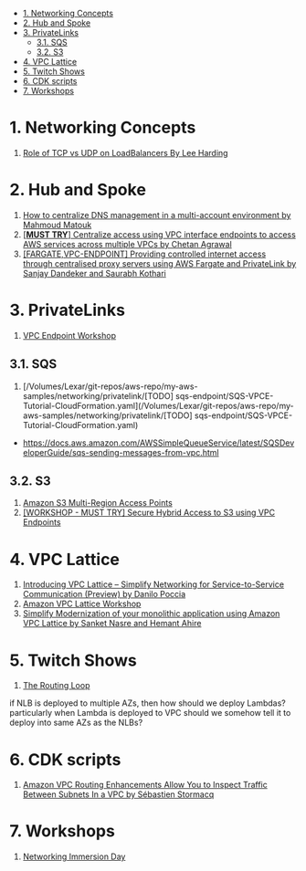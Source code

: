 
<!-- TOC -->

- [1. Networking Concepts](#1-networking-concepts)
- [2. Hub and Spoke](#2-hub-and-spoke)
- [3. PrivateLinks](#3-privatelinks)
  - [3.1. SQS](#31-sqs)
  - [3.2. S3](#32-s3)
- [4. VPC Lattice](#4-vpc-lattice)
- [5. Twitch Shows](#5-twitch-shows)
- [6. CDK scripts](#6-cdk-scripts)
- [7. Workshops](#7-workshops)

<!-- /TOC -->

# 1. Networking Concepts

1. [Role of TCP vs UDP on LoadBalancers By Lee Harding](https://medium.com/circuitpeople/a-case-for-very-simple-load-balancing-f66f1aca86f9)

# 2. Hub and Spoke

1. [How to centralize DNS management in a multi-account environment by Mahmoud Matouk ](https://aws.amazon.com/blogs/security/how-to-centralize-dns-management-in-a-multi-account-environment/)
1. [[**MUST TRY**] Centralize access using VPC interface endpoints to access AWS services across multiple VPCs by Chetan Agrawal](https://aws.amazon.com/blogs/networking-and-content-delivery/centralize-access-using-vpc-interface-endpoints/)
1. [[FARGATE,VPC-ENDPOINT] Providing controlled internet access through centralised proxy servers using AWS Fargate and PrivateLink by Sanjay Dandeker and Saurabh Kothari](https://aws.amazon.com/blogs/networking-and-content-delivery/providing-controlled-internet-access-through-centralised-proxy-servers-using-aws-fargate-and-privatelink/)

# 3. PrivateLinks

1. [VPC Endpoint Workshop](https://catalog.us-east-1.prod.workshops.aws/workshops/25daa7f1-11a5-4c96-8923-9b0e333acc59/en-US)

## 3.1. SQS

1. [/Volumes/Lexar/git-repos/aws-repo/my-aws-samples/networking/privatelink/[TODO] sqs-endpoint/SQS-VPCE-Tutorial-CloudFormation.yaml](/Volumes/Lexar/git-repos/aws-repo/my-aws-samples/networking/privatelink/[TODO] sqs-endpoint/SQS-VPCE-Tutorial-CloudFormation.yaml)
- https://docs.aws.amazon.com/AWSSimpleQueueService/latest/SQSDeveloperGuide/sqs-sending-messages-from-vpc.html

## 3.2. S3

1. [Amazon S3 Multi-Region Access Points](https://catalog.workshops.aws/s3multiregionaccesspoints/en-US)
2. [[WORKSHOP - MUST TRY] Secure Hybrid Access to S3 using VPC Endpoints](https://catalog.us-east-1.prod.workshops.aws/workshops/3a8d4ddf-66c5-4d26-ae6f-6292a517f46c/en-US)

# 4. VPC Lattice

1. [Introducing VPC Lattice – Simplify Networking for Service-to-Service Communication (Preview) by Danilo Poccia ](https://aws.amazon.com/blogs/aws/introducing-vpc-lattice-simplify-networking-for-service-to-service-communication-preview/)
2. [Amazon VPC Lattice Workshop](https://catalog.us-east-1.prod.workshops.aws/workshops/9e543f60-e409-43d4-b37f-78ff3e1a07f5/en-US)
1. [Simplify Modernization of your monolithic application using Amazon VPC Lattice by Sanket Nasre and Hemant Ahire](https://aws.amazon.com/blogs/mt/simplify-modernization-of-your-monolithic-application-using-amazon-vpc-lattice/)


# 5. Twitch Shows

1. [The Routing Loop](https://www.theroutingloop.net/)

 if NLB is deployed to multiple AZs, then how should we deploy Lambdas? particularly when Lambda is deployed to VPC should we somehow tell it to deploy into same AZs as the NLBs?

# 6. CDK scripts

1. [Amazon VPC Routing Enhancements Allow You to Inspect Traffic Between Subnets In a VPC by Sébastien Stormacq](https://aws.amazon.com/blogs/aws/inspect-subnet-to-subnet-traffic-with-amazon-vpc-more-specific-routing/)

# 7. Workshops

1. [Networking Immersion Day](https://catalog.workshops.aws/networking/en-US)
